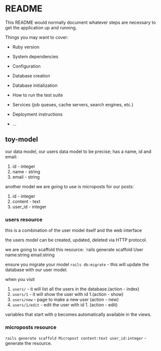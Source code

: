 # README

This README would normally document whatever steps are necessary to get the
application up and running.

Things you may want to cover:

* Ruby version

* System dependencies

* Configuration

* Database creation

* Database initialization

* How to run the test suite

* Services (job queues, cache servers, search engines, etc.)

* Deployment instructions

* ...

## toy-model

our data model, our users data model to be precise; has a name, id and email:

1. id - integer
2. name - string
3. email - string

another model we are going to use is microposts for our posts:

1. id - integer
2. content - text
3. user_id - integer

### users resource

this is a combination of the user model itself and the web interface

the users model can be created, updated, deleted via HTTP protocol.

we are going to scaffold this resource: `rails generate scaffold User name:string email:string

ensure you migrate your model `rails db:migrate` - this will update the database with our user model.

when you visit

1. `users/` - it will list all the users in the database.(action - index)
2. `users/1` - it will show the user with id 1.(action - show)
3. `users/new` - page to make a new user (action - new)
4. `users/1/edit` - edit the user with id 1. (action - edit)

variables that start with `@` becomes automatically available in the views.

### microposts resource

`rails generate scaffold Micropost content:text user_id:integer` - generate the resource.
